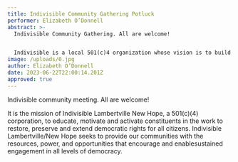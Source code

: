 ```yaml
---
title: Indivisible Community Gathering Potluck
performer: Elizabeth O’Donnell
abstract: >-
  Indivisible Community Gathering. All are welcome! 


  Indivisible is a local 501(c)4 organization whose vision is to build a community where every eligible voter has the resources and ability to participate freely in an equitable democracy. 
image: /uploads/0.jpg
author: Elizabeth O’Donnell
date: 2023-06-22T22:00:14.201Z
approved: true
---
```

Indivisible community meeting. All are welcome!

It is the mission of Indivisible Lambertville New Hope, a 501(c)(4) corporation, to educate, motivate and activate constituents in the work to restore, preserve and extend democratic rights for all citizens. Indivisible Lambertville/New Hope seeks to provide our communities with the resources, power, and opportunities that encourage and enable ​sustained engagement in all levels of democracy.